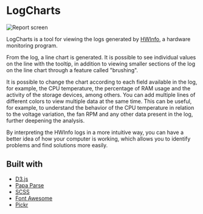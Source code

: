 # LogCharts

![Report screen](https://i.imgur.com/fKZHcLw.png)

LogCharts is a tool for viewing the logs generated by [HWInfo](https://www.hwinfo.com/), a hardware monitoring program.

From the log, a line chart is generated. It is possible to see individual values on the line with the tooltip, in addition to viewing smaller sections of the log on the line chart through a feature called "brushing".

It is possible to change the chart according to each field available in the log, for example, the CPU temperature, the percentage of RAM usage and the activity of the storage devices, among others. You can add multiple lines of different colors to view multiple data at the same time. This can be useful, for example, to understand the behavior of the CPU temperature in relation to the voltage variation, the fan RPM and any other data present in the log, further deepening the analysis.

By interpreting the HWInfo logs in a more intuitive way, you can have a better idea of how your computer is working, which allows you to identify problems and find solutions more easily.

## Built with

- [D3.js](https://d3js.org/)
- [Papa Parse](https://www.papaparse.com/)
- [SCSS](https://sass-lang.com/)
- [Font Awesome](https://fontawesome.com/)
- [Pickr](https://github.com/Simonwep/pickr)

